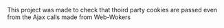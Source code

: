 This project was made to check that thoird party cookies are passed even from the Ajax calls made from Web-Wokers
